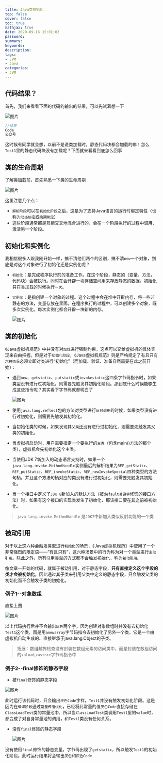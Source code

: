 ```yaml
---
title: Java类初始化
top: false
cover: false
toc: true
mathjax: true
date: 2020-09-16 15:01:03
password:
summary:
keywords:
description:
tags:
- JVM
- Java
categories:
- JVM
---
```




## 代码结果？

首先，我们来看看下面的代码的输出的结果，可以先试着想一下

![图片](http://xhh.dengzii.com/blog/20200725004926.png)



```java
//结果
Code
公众号
```

这时候有同学就会想，以前不是说类加载时，静态代码块都会加载的嘛！怎么`Test1`里的静态代码块没有加载呢？下面就来看看到底怎么回事

## 类的生命周期

了解类加载前，首先熟悉一下类的生命周期

![图片](http://xhh.dengzii.com/blog/20200725003859.png)

这里注意几个点：

- `解析阶段`可以在`初始化阶段`之后，这是为了支持Java语言的运行时绑定特性（也称为`动态绑定`或`晚期绑定`）
- 这些阶段通常都是互相交叉地混合进行的，会在一个阶段执行的过程中调用、激活另一个阶段。

## 初始化和实例化

我相信很多人跟我刚开始一样，搞不清他们两个的区别，搞不清`new`一个对象，到底是对这个对象进行了初始化还是实例化呢？

- `初始化`：是完成程序执行前的准备工作。在这个阶段，静态的（变量，方法，代码块）会被执行。同时在会开辟一块存储空间用来存放静态的数据。初始化只在类加载的时候执行`一次`。

- `实例化`：是指创建一个对象的过程。这个过程中会在堆中开辟内存，将一些非静态的方法，变量存放在里面。在程序执行的过程中，可以创建多个对象，既多次实例化。每次实例化都会开辟一块新的内存。

  ![图片](http://xhh.dengzii.com/blog/20200725183421.png)



## 类的初始化

《Java虚拟机规范》中并没有对`加载`进行强制约束，这点可以交给虚拟机的具体实现来自由把握。但是对于`初始化阶段`，《Java虚拟机规范》则是严格规定了有且只有`六种情况`必须立即对类进行“初始化”（而加载、验证、准备自然需要在此之前开始）：

- 遇到`new`、`getstatic`、`putstatic`或`invokestatic`这四条字节码指令时，如果类型没有进行过初始化，则需要先触发其初始化阶段。那到底什么时候能够生成这些指令呢？其实看下字节码就都明白了

  ![图片](http://xhh.dengzii.com/blog/20200725172134.png)

- 使用`java.lang.reflect`包的方法对类型进行`反射调用`的时候，如果类型没有进行过初始化，则需要先触发其初始化。
- 当初始化类的时候，如果发现其`父类`还没有进行过初始化，则需要先触发其父类的初始化。
- 当虚拟机启动时，用户需要指定一个要执行的`主类`（包含main()方法的那个类），虚拟机会先初始化这个主类。
- 当使用JDK 7新加入的动态语言支持时，如果一个`java.lang.invoke.MethodHandle`实例最后的解析结果为`REF_getStatic`、`REF_putStatic`、`REF_invokeStatic`、`REF_newInvokeSpecial`四种类型的方法句柄，并且这个方法句柄对应的类没有进行过初始化，则需要先触发其初始化。
- 当一个接口中定义了`JDK 8`新加入的默认方法（被`default关键字`修饰的接口方法）时，如果有这个接口的实现类发生了初始化，那该接口要在其之前被初始化。

> `java.lang.invoke.MethodHandle` 是`JDK7`中新加入类似反射功能的一个类



## 被动引用

对于以上这六种会触发类型进行`初始化`的场景，《Java虚拟机规范》中使用了一个非常强烈的限定语——“有且只有”，这六种场景中的行为称为对一个类型进行`主动引用`。除此之外，所有引用类型的方式都不会触发初始化，称为`被动引用。`

像文章一开始的代码，就属于被动引用，对于静态字段，**只有直接定义这个字段的类才会被初始化**，因此通过其子类来引用父类中定义的静态字段，只会触发父类的初始化而不会触发子类的初始化。



### 例子1--对象数组

直接上图

![图片](http://xhh.dengzii.com/blog/20200725184328.png)

以上代码执行后并不会输出`灰色`两个字，因为创建对象数组时并没有去初始化`Test1`这个类，而是用`anewarray`字节码指令去初始化了另外一个类，它是一个由虚拟机自动生成的、直接继承于java.lang.Object的子类。



> 拓展：数组越界检查没有封装在数组元素的访问类中，而是封装在数组访问的`xaload`,`xastore`字节码指令中

### 例子2--final修饰的静态字段

- 被`final`修饰的静态字段

![图片](http://xhh.dengzii.com/blog/20200725194122.png)

此时运行该代码时，只会输出`灰色Code`字样，`Test1`并没有触发初始化阶段。这是因为在`编译阶段`通过`常量传播优化`，已经将此常量的值`灰色Code`直接存储在`ClassLoadTest`类的常量池中，所以当`ClassLoadTest`类调用`Test1`里的`value`时，都变成了对自身常量池的调用，和`Test1`类没有任何关系。



- 没有`final`修饰的静态字段

  ![图片](http://xhh.dengzii.com/blog/20200725194514.png)

没有使用`final`修饰的静态变量，字节码出现了`getstatic`，所以触发`Test1`的初始化阶段，此时运行结果将会输出`灰色`和`灰色Code`